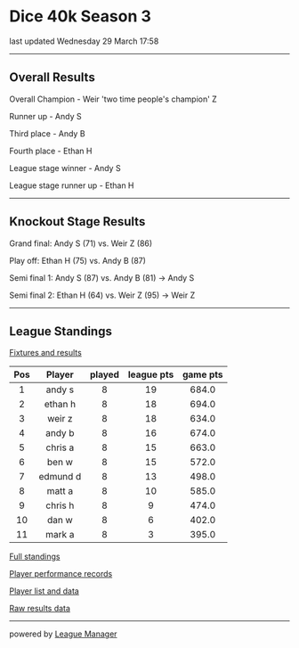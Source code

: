 # Dice 40k Season 3

last updated Wednesday 29 March 17:58

---
## Overall Results 

Overall Champion - Weir 'two time people's champion' Z

Runner up - Andy S

Third place - Andy B

Fourth place - Ethan H

League stage winner - Andy S

League stage runner up - Ethan H

---

## Knockout Stage Results 

Grand final: Andy S (71) vs. Weir Z (86) 

Play off: Ethan H (75) vs. Andy B (87) 

Semi final 1: Andy S (87) vs. Andy B (81) -> Andy S

Semi final 2: Ethan H (64) vs. Weir Z (95) -> Weir Z

---

## League Standings

[Fixtures and results](/Leagues/Dice40k_S3/league_results.csv)

|Pos|Player|played|league pts|game pts|
|:---:|:---:|:---:|:---:|:---:|
|1|andy s|8|19|684.0|
|2|ethan h|8|18|694.0|
|3|weir z|8|18|634.0|
|4|andy b|8|16|674.0|
|5|chris a|8|15|663.0|
|6|ben w|8|15|572.0|
|7|edmund d|8|13|498.0|
|8|matt a|8|10|585.0|
|9|chris h|8|9|474.0|
|10|dan w|8|6|402.0|
|11|mark a|8|3|395.0|

[Full standings](/Leagues/Dice40k_S3/output_data/Dice-40k-Season-3_standings.csv)

[Player performance records](/Leagues/Dice40k_S3/output_data/Dice-40k-Season-3_player_records.csv)

[Player list and data](/Leagues/Dice40k_S3/output_data/Dice-40k-Season-3_player_data.csv)

[Raw results data](/Leagues/Dice40k_S3/output_data/Dice-40k-Season-3_all_results.csv)

---

powered by [League Manager](/league_manager_project.md)